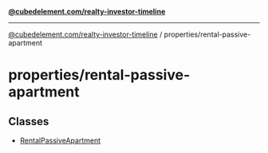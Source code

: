 [**@cubedelement.com/realty-investor-timeline**](../../index.md)

---

[@cubedelement.com/realty-investor-timeline](../../modules.md) / properties/rental-passive-apartment

# properties/rental-passive-apartment

## Classes

- [RentalPassiveApartment](classes/RentalPassiveApartment.md)
